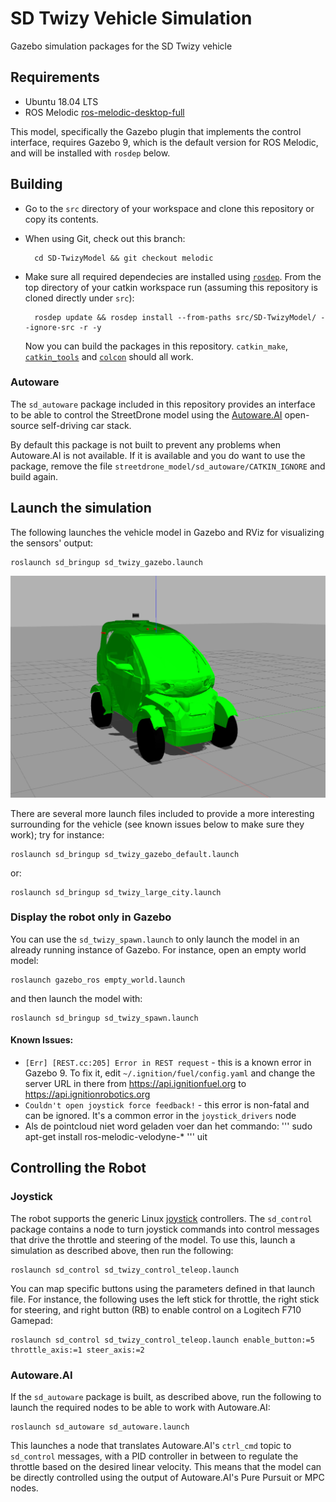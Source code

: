 # SD Twizy  Vehicle Simulation

Gazebo simulation packages for the SD Twizy vehicle

## Requirements

- Ubuntu 18.04 LTS
- ROS Melodic [ros-melodic-desktop-full](http://wiki.ros.org/melodic/Installation/Ubuntu)

This model, specifically the Gazebo plugin that implements the control
interface, requires Gazebo 9, which is the default version for ROS
Melodic, and will be installed with `rosdep` below.

## Building

* Go to the `src` directory of your workspace and clone this
  repository or copy its contents.
* When using Git, check out this branch:

        cd SD-TwizyModel && git checkout melodic

* Make sure all required dependecies are installed using
  [`rosdep`](http://wiki.ros.org/rosdep). From the top directory of
  your catkin workspace run (assuming this repository is cloned
  directly under `src`):

        rosdep update && rosdep install --from-paths src/SD-TwizyModel/ --ignore-src -r -y

  Now you can build the packages in this repository. `catkin_make`,
  [`catkin_tools`](https://catkin-tools.readthedocs.io/en/latest/installing.html)
  and
  [`colcon`](https://catkin-tools.readthedocs.io/en/latest/installing.html)
  should all work.

### Autoware

The `sd_autoware` package included in this repository provides an
interface to be able to control the StreetDrone model using the
[Autoware.AI](https://catkin-tools.readthedocs.io/en/latest/installing.html)
open-source self-driving car stack.

By default this package is not built to prevent any problems when
Autoware.AI is not available. If it is available and you do want to
use the package, remove the file
`streetdrone_model/sd_autoware/CATKIN_IGNORE` and build again.

## Launch the simulation
The following launches the vehicle model in Gazebo and RViz for
visualizing the sensors' output:

```
roslaunch sd_bringup sd_twizy_gazebo.launch
```

<p align="center"> <img src="streetdrone_model/sd_docs/imgs/sd.png">
</p>

There are several more launch files included to provide a more
interesting surrounding for the vehicle (see known issues below to
make sure they work); try for instance:

```
roslaunch sd_bringup sd_twizy_gazebo_default.launch
```

or:

```
roslaunch sd_bringup sd_twizy_large_city.launch
```

### Display the robot only in Gazebo

You can use the `sd_twizy_spawn.launch` to only launch the model in an
already running instance of Gazebo. For instance, open an empty world
model:

    roslaunch gazebo_ros empty_world.launch

and then launch the model with:

    roslaunch sd_bringup sd_twizy_spawn.launch

#### Known Issues:

* `[Err] [REST.cc:205] Error in REST request` - this is a known error
    in Gazebo 9. To fix it, edit `~/.ignition/fuel/config.yaml` and
    change the server URL in there from https://api.ignitionfuel.org
    to https://api.ignitionrobotics.org
* `Couldn't open joystick force feedback!` - this error is non-fatal
    and can be ignored. It's a common error in the `joystick_drivers`
    node
* Als de pointcloud niet word geladen voer dan het commando:
'''
sudo apt-get install ros-melodic-velodyne-*
'''
uit

## Controlling the Robot
### Joystick
The robot supports the generic Linux
[joystick](http://wiki.ros.org/joy) controllers. The `sd_control`
package contains a node to turn joystick commands into control
messages that drive the throttle and steering of the model. To use
this, launch a simulation as described above, then run the following:
```
roslaunch sd_control sd_twizy_control_teleop.launch
```

You can map specific buttons using the parameters defined in that
launch file. For instance, the following uses the left stick for
throttle, the right stick for steering, and right button (RB) to
enable control on a Logitech F710 Gamepad:
```
roslaunch sd_control sd_twizy_control_teleop.launch enable_button:=5 throttle_axis:=1 steer_axis:=2
```

### Autoware.AI
If the `sd_autoware` package is built, as described above, run the
following to launch the required nodes to be able to work with
Autoware.AI:
```
roslaunch sd_autoware sd_autoware.launch
```

This launches a node that translates Autoware.AI's `ctrl_cmd` topic to
`sd_control` messages, with a PID controller in between to regulate
the throttle based on the desired linear velocity. This means that the
model can be directly controlled using the output of Autoware.AI's
Pure Pursuit or MPC nodes.
